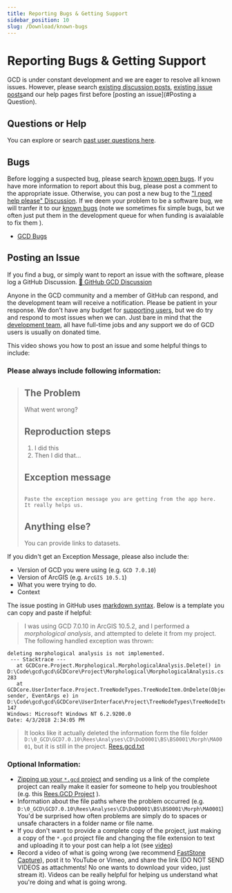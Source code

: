 ```yaml
---
title: Reporting Bugs & Getting Support
sidebar_position: 10
slug: /Download/known-bugs
---
```

# Reporting Bugs & Getting Support
GCD is under constant development and we are eager to resolve all known issues.  However, please search [existing discussion posts](https://github.com/Riverscapes/gcd/issues),   [existing issue  posts](https://github.com/Riverscapes/gcd/issues)and our help pages first before [posting an issue](#Posting a Question).

## Questions or Help

You can explore or search [past user questions here](https://github.com/Riverscapes/gcd/discussions).

## Bugs

Before logging a suspected bug, please search [known open bugs](https://github.com/Riverscapes/gcd/labels/bug). If you have more information to report about this bug, please post a comment to the appropriate issue. Otherwise, you can post a new bug to the ["I need help please" Discussion](https://github.com/Riverscapes/gcd/discussions/categories/i-need-help-please). If we deem your problem to be a software bug, we will tranfer it to our [known bugs](https://github.com/Riverscapes/gcd/labels/bug) (note we sometimes fix simple bugs, but we often just put them in the development queue for when funding is avaialable to fix them ).

* [GCD Bugs](https://github.com/Riverscapes/gcd/labels/bug)

## Posting an Issue

If you find a bug, or simply want to report an issue with the software, please log a GitHub Discussion. [💬 GitHub GCD Discussion](https://github.com/Riverscapes/gcd/discussions/categories/i-need-help-please)

Anyone in the GCD community and a member of GitHub  can respond, and the development team will receive a notification. Please be patient in your response. We don't have any budget for [supporting users](/Download/future-feature-request), but we do try and respond to most issues when we can. Just bare in mind that the [development team](/who), all have full-time jobs and any support we do of GCD users is usually on donated time. 


This video shows you how to post an issue and some helpful things to include:

<YouTubeEmbed videoId="EFAQgvZQY0s-xs"/>

### Please always include following information:

> ## The Problem
>
> What went wrong?
>
> ## Reproduction steps
> 
> 1. I did this
> 2. Then I did that...
> 
> ## Exception message
> 
> ```text
> 
> Paste the exception message you are getting from the app here. It really helps us. 
> 
> ```
> 
> ## Anything else?
> 
> You can provide links to datasets.

If you didn't get an Exception Message, please also include the:
- Version of GCD you were using (e.g. `GCD 7.0.10`)
- Version of ArcGIS  (e.g. `ArcGIS 10.5.1`)
- What you were trying to do.
- Context

The issue posting in GitHub uses [markdown syntax](https://guides.github.com/features/mastering-markdown/). Below is a template you can copy and paste if helpful:

> I was using GCD 7.0.10 in ArcGIS 10.5.2, and I performed a *morphological analysis*, and attempted to delete it from my project. The following handled exception was thrown:

```
deleting morphological analysis is not implemented.
 --- Stacktrace --- 
   at GCDCore.Project.Morphological.MorphologicalAnalysis.Delete() in D:\Code\gcd\gcd\GCDCore\Project\Morphological\MorphologicalAnalysis.cs:line 283
   at GCDCore.UserInterface.Project.TreeNodeTypes.TreeNodeItem.OnDelete(Object sender, EventArgs e) in D:\Code\gcd\gcd\GCDCore\UserInterface\Project\TreeNodeTypes\TreeNodeItem.cs:line 147
Windows: Microsoft Windows NT 6.2.9200.0
Date: 4/3/2018 2:34:05 PM
```

> It looks like it actually deleted the information form the file folder `D:\0_GCD\GCD7.0.10\Rees\Analyses\CD\DoD0001\BS\BS0001\Morph\MA0001`, but it is still in the project. 
[Rees.gcd.txt](https://github.com/Riverscapes/gcd/files/1873277/Rees.gcd.txt)

### Optional Information:
- [Zipping up your `*.gcd` project](/Concepts/projects) and sending us a link of the complete project can really make it easier for someone to help you troubleshoot (e.g. this [Rees.GCD Project](https://drive.google.com/file/d/1OOcZBeE3TFKOFaLKh2l-rBsdeOQNV2-H/view?usp=sharing) ). 
- Information about the file paths where the problem occurred (e.g. `D:\0_GCD\GCD7.0.10\Rees\Analyses\CD\DoD0001\BS\BS0001\Morph\MA0001`) You'd be surprised how often problems are simply do to spaces or unsafe characters in a folder name or file name. 
- If you don't want to provide a complete copy of the project, just making a copy of the `*.gcd` project file and changing the file extension to text and uploading it to your post can help a lot (see [video](https://www.youtube.com/watch?v=EFAQgvZQY0s&feature=youtu.be&t=5m14s))
- Record a video of what is going wrong (we recommend [FastStone Capture](http://etal.joewheaton.org/faststone-capture.html)), post it to YouTube or Vimeo, and share the link (DO NOT SEND VIDEOS as attachments! No one wants to download your video, just stream it). Videos can be really helpful for helping us understand what you're doing and what is going wrong.
